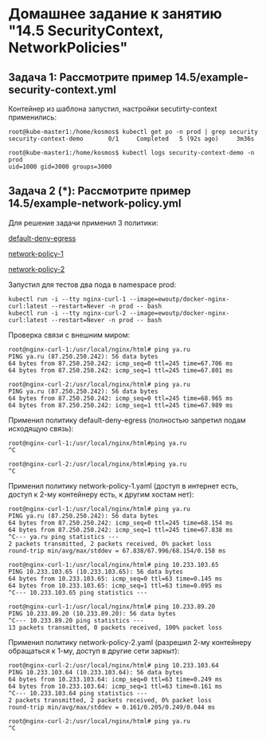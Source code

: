 # Домашнее задание к занятию "14.5 SecurityContext, NetworkPolicies"

## Задача 1: Рассмотрите пример 14.5/example-security-context.yml

Контейнер из шаблона запустил, настройки secutirty-context применились:

```
root@kube-master1:/home/kosmos$ kubectl get po -n prod | grep security
security-context-demo       0/1     Completed   5 (92s ago)     3m36s

root@kube-master1:/home/kosmos$ kubectl logs security-context-demo -n prod
uid=1000 gid=3000 groups=3000

```

## Задача 2 (*): Рассмотрите пример 14.5/example-network-policy.yml

Для решение задачи применил 3 политики:

[default-deny-egress](default-deny-egress.yaml)

[network-policy-1](network-policy-1.yaml)

[network-policy-2](network-policy-2.yaml)


Запустил для тестов два пода в namespace prod:

```
kubectl run -i --tty nginx-curl-1 --image=ewoutp/docker-nginx-curl:latest --restart=Never -n prod -- bash
kubectl run -i --tty nginx-curl-2 --image=ewoutp/docker-nginx-curl:latest --restart=Never -n prod -- bash
```

Проверка связи с внешним миром:

```
root@nginx-curl-1:/usr/local/nginx/html# ping ya.ru
PING ya.ru (87.250.250.242): 56 data bytes
64 bytes from 87.250.250.242: icmp_seq=0 ttl=245 time=67.706 ms
64 bytes from 87.250.250.242: icmp_seq=1 ttl=245 time=67.801 ms

root@nginx-curl-2:/usr/local/nginx/html# ping ya.ru
PING ya.ru (87.250.250.242): 56 data bytes
64 bytes from 87.250.250.242: icmp_seq=0 ttl=245 time=68.965 ms
64 bytes from 87.250.250.242: icmp_seq=1 ttl=245 time=67.989 ms
```

Применил политику default-deny-egress (полностью запретил подам исходящую связь):

```
root@nginx-curl-1:/usr/local/nginx/html#ping ya.ru
^C

root@nginx-curl-2:/usr/local/nginx/html#ping ya.ru
^C
```

Применил политику network-policy-1.yaml (доступ в интернет есть, доступ к 2-му контейнеру есть, к другим хостам нет):

```
root@nginx-curl-1:/usr/local/nginx/html# ping ya.ru
PING ya.ru (87.250.250.242): 56 data bytes
64 bytes from 87.250.250.242: icmp_seq=0 ttl=245 time=68.154 ms
64 bytes from 87.250.250.242: icmp_seq=1 ttl=245 time=67.838 ms
^C--- ya.ru ping statistics ---
2 packets transmitted, 2 packets received, 0% packet loss
round-trip min/avg/max/stddev = 67.838/67.996/68.154/0.158 ms

root@nginx-curl-1:/usr/local/nginx/html# ping 10.233.103.65
PING 10.233.103.65 (10.233.103.65): 56 data bytes
64 bytes from 10.233.103.65: icmp_seq=0 ttl=63 time=0.145 ms
64 bytes from 10.233.103.65: icmp_seq=1 ttl=63 time=0.095 ms
^C--- 10.233.103.65 ping statistics ---

root@nginx-curl-1:/usr/local/nginx/html# ping 10.233.89.20
PING 10.233.89.20 (10.233.89.20): 56 data bytes
^C--- 10.233.89.20 ping statistics ---
13 packets transmitted, 0 packets received, 100% packet loss
```


Применил политику network-policy-2.yaml (разрешил 2-му контейнеру обращаться к 1-му, доступ в другие сети заркыт):

```
root@nginx-curl-2:/usr/local/nginx/html# ping 10.233.103.64
PING 10.233.103.64 (10.233.103.64): 56 data bytes
64 bytes from 10.233.103.64: icmp_seq=0 ttl=63 time=0.249 ms
64 bytes from 10.233.103.64: icmp_seq=1 ttl=63 time=0.161 ms
^C--- 10.233.103.64 ping statistics ---
2 packets transmitted, 2 packets received, 0% packet loss
round-trip min/avg/max/stddev = 0.161/0.205/0.249/0.044 ms

root@nginx-curl-2:/usr/local/nginx/html# ping ya.ru
^C
```

